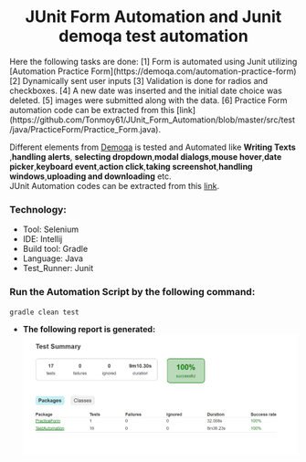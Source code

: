 <h1 align="center">JUnit Form Automation and Junit demoqa test automation</h1>
Here the following tasks are done:
[1] Form is automated using Junit utilizing [Automation Practice Form](https://demoqa.com/automation-practice-form)
[2] Dynamically sent user inputs
[3] Validation is done for radios and checkboxes.
[4] A new date was inserted and the initial date choice was deleted.
[5] images were submitted along with the data.
[6] Practice Form automation code can be extracted from this [link](https://github.com/Tonmoy61/JUnit_Form_Automation/blob/master/src/test/java/PracticeForm/Practice_Form.java).


Different elements from [Demoqa](https://demoqa.com/) is tested and Automated like **Writing Texts** ,**handling alerts**, **selecting dropdown**,**modal dialogs**,**mouse hover**,**date picker**,**keyboard event**,**action click**,**taking screenshot**,**handling windows**,**uploading and downloading** etc. </br>
JUnit Automation codes can be extracted from this [link](https://github.com/Tonmoy61/JUnit_Form_Automation/blob/master/src/test/java/TestAutomation/Test_Automation.java).


### **Technology:** </br>
- Tool: Selenium
- IDE: Intellij
- Build tool: Gradle
- Language: Java
- Test_Runner: Junit
### Run the Automation Script by the following command:
 ```
 gradle clean test 
 ```
- **The following report is generated:**
![report](https://github.com/Tonmoy61/JUnit_Form_Automation/blob/master/gradle/wrapper/report.png)
